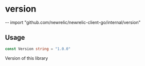 # version
--
    import "github.com/newrelic/newrelic-client-go/internal/version"


## Usage

```go
const Version string = "1.0.0"
```
Version of this library
